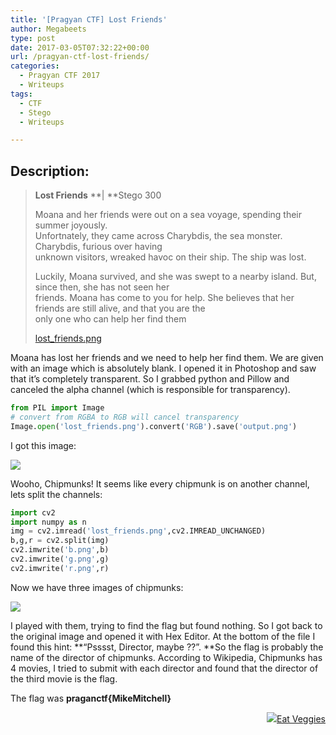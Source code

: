 ```yaml
---
title: '[Pragyan CTF] Lost Friends'
author: Megabeets
type: post
date: 2017-03-05T07:32:22+00:00
url: /pragyan-ctf-lost-friends/
categories:
  - Pragyan CTF 2017
  - Writeups
tags:
  - CTF
  - Stego
  - Writeups

---
```

## Description:

> **Lost Friends** **| **Stego 300
> 
> Moana and her friends were out on a sea voyage, spending their summer joyously.  
> Unfortnately, they came across Charybdis, the sea monster. Charybdis, furious over having  
> unknown visitors, wreaked havoc on their ship. The ship was lost.
> 
> Luckily, Moana survived, and she was swept to a nearby island. But, since then, she has not seen her  
> friends. Moana has come to you for help. She believes that her friends are still alive, and that you are the  
> only one who can help her find them
> 
> <span class="challenge-attachment"><a class="has-tooltip" title="" href="https://ctf.pragyan.org/download?file_key=c759dcc0a65f3c7c49a6d6e41148c1dc4d94fe8ebbfbdfe90f0c31b7772c5c6a&team_key=a500afc4a171f394f280518fefd78d62f976bf8303f77f3431573fce01c983cb" data-toggle="tooltip" data-placement="right" data-original-title="467.10 KB">lost_friends.png</a></span>

Moana has lost her friends and we need to help her find them. We are given with an image which is absolutely blank. I opened it in Photoshop and saw that it&#8217;s completely transparent. So I grabbed python and Pillow and canceled the alpha channel (which is responsible for transparency).

```python
from PIL import Image
# convert from RGBA to RGB will cancel transparency
Image.open('lost_friends.png').convert('RGB').save('output.png')

```


I got this image:

<img src="../uploads/2output.png" /> 

Wooho, Chipmunks! It seems like every chipmunk is on another channel, lets split the channels:

```python
import cv2
import numpy as n
img = cv2.imread('lost_friends.png',cv2.IMREAD_UNCHANGED)
b,g,r = cv2.split(img)
cv2.imwrite('b.png',b)
cv2.imwrite('g.png',g)
cv2.imwrite('r.png',r)
```


Now we have three images of chipmunks:

<img src="../uploads/chip3.png" /> 

I played with them, trying to find the flag but found nothing. So I got back to the original image and opened it with Hex Editor. At the bottom of the file I found this hint: **&#8220;Psssst, Director, maybe ??&#8221;. **So the flag is probably the name of the director of chipmunks. According to Wikipedia, Chipmunks has 4 movies, I tried to submit with each director and found that the director of the third movie is the flag.

The flag was **praganctf{MikeMitchell}**

<div class="nf-post-footer">
  <p style="text-align: right">
    <a href="https://www.megabeets.net/about.html#vegan"><img src="../uploads/megabeets_inline_logo.png" />Eat Veggies</a>
  </p>
</div>